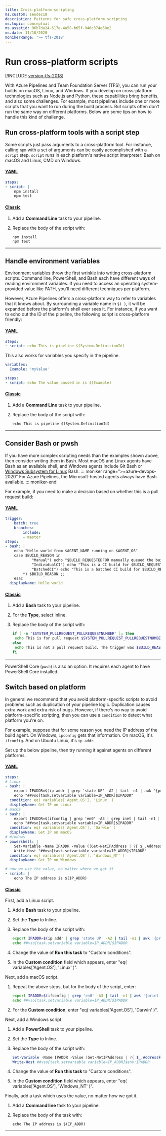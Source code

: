 ```yaml
---
title: Cross-platform scripting
ms.custom: seodec18
description: Patterns for safe cross-platform scripting
ms.topic: conceptual
ms.assetid: 96b7da24-617e-4a58-b65f-040c374e60e2
ms.date: 11/10/2020
monikerRange: '>= tfs-2018'
---
```


# Run cross-platform scripts

[!INCLUDE [version-tfs-2018](../includes/version-tfs-2018.md)]

With Azure Pipelines and Team Foundation Server (TFS), you can run your builds on macOS, Linux, and Windows.
If you develop on cross-platform technologies such as Node.js and Python, these capabilities bring benefits, and also some challenges.
For example, most pipelines include one or more scripts that you want to run during the build process.
But scripts often don't run the same way on different platforms.
Below are some tips on how to handle this kind of challenge.

## Run cross-platform tools with a script step

Some scripts just pass arguments to a cross-platform tool. For instance, calling
`npm` with a set of arguments can be easily accomplished with a `script` step.
`script` runs in each platform's native script interpreter: Bash on macOS and Linux, CMD on Windows.

#### [YAML](#tab/yaml/)
```yaml
steps:
- script: |
    npm install
    npm test
```

#### [Classic](#tab/classic/)
1. Add a **Command Line** task to your pipeline.

2. Replace the body of the script with:
   ```
   npm install
   npm test
   ```

* * *
## Handle environment variables

Environment variables throw the first wrinkle into writing cross-platform scripts.
Command line, PowerShell, and Bash each have different ways of reading environment variables. 
If you need to access an operating system-provided value like PATH, you'll need different techniques per platform.

However, Azure Pipelines offers a cross-platform way to refer to variables that
it knows about. By surrounding a variable name in `$( )`, it will be expanded
before the platform's shell ever sees it. For instance, if you want to echo out
the ID of the pipeline, the following script is cross-platform friendly:

#### [YAML](#tab/yaml/)
```yaml
steps:
- script: echo This is pipeline $(System.DefinitionId)
```

This also works for variables you specify in the pipeline.

```yaml
variables:
  Example: 'myValue'

steps:
- script: echo The value passed in is $(Example)
```

#### [Classic](#tab/classic/)
1. Add a **Command Line** task to your pipeline.

2. Replace the body of the script with:
   ```
   echo This is pipeline $(System.DefinitionId)
   ```

* * *
## Consider Bash or pwsh

If you have more complex scripting needs than the examples shown above, then consider writing them in Bash.
Most macOS and Linux agents have Bash as an available shell, and Windows agents include Git Bash or [Windows Subsystem for Linux](/windows/wsl/about) Bash.
::: moniker range=">=azure-devops-2020"
For Azure Pipelines, the Microsoft-hosted agents always have Bash available.
::: moniker-end

For example, if you need to make a decision based on whether this is a pull
request build:

#### [YAML](#tab/yaml/)
```yaml
trigger:
    batch: true
    branches:
        include:
        - master
steps:
- bash: |
    echo "Hello world from $AGENT_NAME running on $AGENT_OS"
    case $BUILD_REASON in
            "Manual") echo "$BUILD_REQUESTEDFOR manually queued the build." ;;
            "IndividualCI") echo "This is a CI build for $BUILD_REQUESTEDFOR." ;;
            "BatchedCI") echo "This is a batched CI build for $BUILD_REQUESTEDFOR." ;;
        *) $BUILD_REASON ;;
    esac
  displayName: Hello world
```

#### [Classic](#tab/classic/)
1. Add a **Bash** task to your pipeline.

2. For the **Type**, select Inline.

3. Replace the body of the script with:
   ```bash
   if [ -n "$SYSTEM_PULLREQUEST_PULLREQUESTNUMBER" ]; then
    echo This is for pull request $SYSTEM_PULLREQUEST_PULLREQUESTNUMBER
   else
    echo This is not a pull request build. The trigger was $BUILD_REASON
   fi
   ```

* * *
PowerShell Core (`pwsh`) is also an option.
It requires each agent to have PowerShell Core installed.

## Switch based on platform

In general we recommend that you avoid platform-specific scripts to avoid problems such as duplication of your pipeline logic. Duplication causes extra work and extra risk of bugs.
However, if there's no way to avoid platform-specific scripting, then you can use a `condition` to detect what platform you're on. 

For example, suppose that for some reason you need the IP address of the build
agent. 
On Windows, `ipconfig` gets that information. 
On macOS, it's `ifconfig`.
And on Ubuntu Linux, it's `ip addr`.

Set up the below pipeline, then try running it against agents on different platforms.

#### [YAML](#tab/yaml/)
```yaml
steps:
# Linux
- bash: |
    export IPADDR=$(ip addr | grep 'state UP' -A2 | tail -n1 | awk '{print $2}' | cut -f1  -d'/')
    echo "##vso[task.setvariable variable=IP_ADDR]$IPADDR"
  condition: eq( variables['Agent.OS'], 'Linux' )
  displayName: Get IP on Linux
# macOS
- bash: |
    export IPADDR=$(ifconfig | grep 'en0' -A3 | grep inet | tail -n1 | awk '{print $2}')
    echo "##vso[task.setvariable variable=IP_ADDR]$IPADDR"
  condition: eq( variables['Agent.OS'], 'Darwin' )
  displayName: Get IP on macOS
# Windows
- powershell: |
    Set-Variable -Name IPADDR -Value ((Get-NetIPAddress | ?{ $_.AddressFamily -eq "IPv4" -and !($_.IPAddress -match "169") -and !($_.IPaddress -match "127") } | Select-Object -First 1).IPAddress)
    Write-Host "##vso[task.setvariable variable=IP_ADDR]$IPADDR"
  condition: eq( variables['Agent.OS'], 'Windows_NT' )
  displayName: Get IP on Windows

# now we use the value, no matter where we got it
- script: |
    echo The IP address is $(IP_ADDR)
```

#### [Classic](#tab/classic/)
First, add a Linux script.

1. Add a **Bash** task to your pipeline.

2. Set the **Type** to Inline.

3. Replace the body of the script with:
   ```bash
   export IPADDR=$(ip addr | grep 'state UP' -A2 | tail -n1 | awk '{print $2}' | cut -f1  -d'/')
   echo ##vso[task.setvariable variable=IP_ADDR]$IPADDR
   ```

4. Change the value of **Run this task** to "Custom conditions".

5. In the **Custom condition** field which appears, enter "eq( variables['Agent.OS'], 'Linux' )".

Next, add a macOS script.

1. Repeat the above steps, but for the body of the script, enter:
   ```bash
   export IPADDR=$(ifconfig | grep 'en0' -A3 | tail -n1 | awk '{print $2}')
   echo ##vso[task.setvariable variable=IP_ADDR]$IPADDR
   ```

2. For the **Custom condition**, enter "eq( variables['Agent.OS'], 'Darwin' )".

Next, add a Windows script.

1. Add a **PowerShell** task to your pipeline.

2. Set the **Type** to Inline.

3. Replace the body of the script with:
   ```powershell
   Set-Variable -Name IPADDR -Value (Get-NetIPAddress | ?{ $_.AddressFamily -eq "IPv4" -and !($_.IPAddress -match "169") -and !($_.IPaddress -match "127") }).IPAddress
   Write-Host ##vso[task.setvariable variable=IP_ADDR]$env:IPADDR
   ```

4. Change the value of **Run this task** to "Custom conditions".

5. In the **Custom condition** field which appears, enter "eq( variables['Agent.OS'], 'Windows_NT' )".

Finally, add a task which uses the value, no matter how we got it.

1. Add a **Command line** task to your pipeline.

2. Replace the body of the task with:
   ```
   echo The IP address is $(IP_ADDR)
   ```

* * *